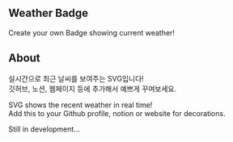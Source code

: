 ## Weather Badge
Create your own Badge showing current weather!
## About

실시간으로 최근 날씨를 보여주는 SVG입니다!  
깃허브, 노션, 웹페이지 등에 추가해서 예쁘게 꾸며보세요.

SVG shows the recent weather in real time!  
Add this to your Github profile, notion or website for decorations.

Still in development...